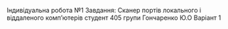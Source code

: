 Індивідуальна робота №1
Завдання: Сканер портів локального і віддаленого комп’ютерів
студент 405 групи
Гончаренко Ю.О
Варіант 1
